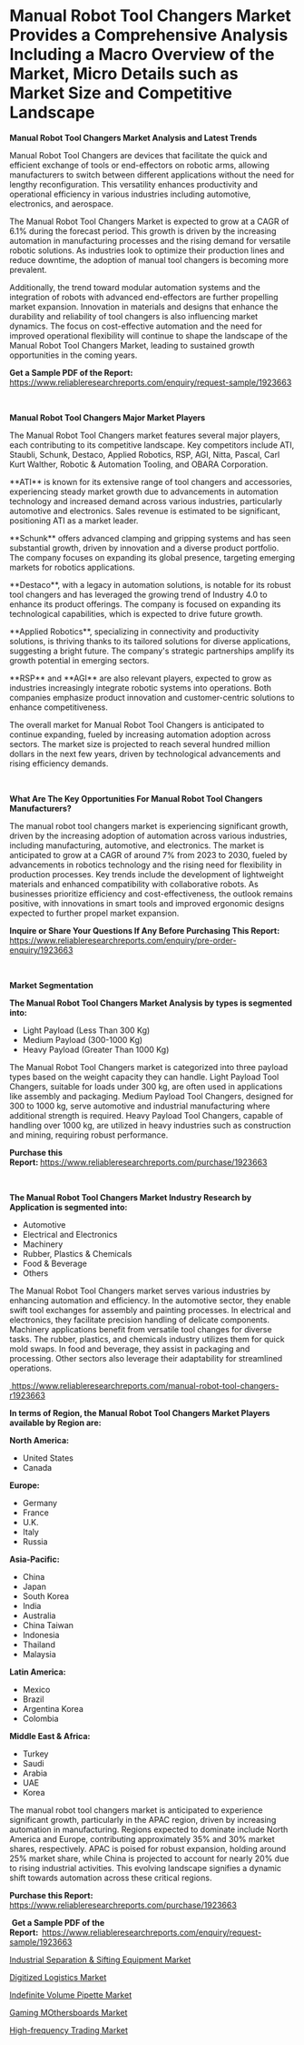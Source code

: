 <p><h1>Manual Robot Tool Changers Market Provides a Comprehensive Analysis Including a Macro Overview of the Market, Micro Details such as Market Size and Competitive Landscape</h1></p><p><strong>Manual Robot Tool Changers Market Analysis and Latest Trends</strong></p>
<p><p>Manual Robot Tool Changers are devices that facilitate the quick and efficient exchange of tools or end-effectors on robotic arms, allowing manufacturers to switch between different applications without the need for lengthy reconfiguration. This versatility enhances productivity and operational efficiency in various industries including automotive, electronics, and aerospace.</p><p>The Manual Robot Tool Changers Market is expected to grow at a CAGR of 6.1% during the forecast period. This growth is driven by the increasing automation in manufacturing processes and the rising demand for versatile robotic solutions. As industries look to optimize their production lines and reduce downtime, the adoption of manual tool changers is becoming more prevalent. </p><p>Additionally, the trend toward modular automation systems and the integration of robots with advanced end-effectors are further propelling market expansion. Innovation in materials and designs that enhance the durability and reliability of tool changers is also influencing market dynamics. The focus on cost-effective automation and the need for improved operational flexibility will continue to shape the landscape of the Manual Robot Tool Changers Market, leading to sustained growth opportunities in the coming years.</p></p>
<p><strong>Get a Sample PDF of the Report:&nbsp;</strong> <a href="https://www.reliableresearchreports.com/enquiry/request-sample/1923663?utm_campaign=117&utm_medium=2&utm_source=Github&utm_content=ia&utm_term=14012025&utm_id=manual-robot-tool-changers">https://www.reliableresearchreports.com/enquiry/request-sample/1923663</a></p>
<p>&nbsp;</p>
<p><strong>Manual Robot Tool Changers Major Market Players</strong></p>
<p><p>The Manual Robot Tool Changers market features several major players, each contributing to its competitive landscape. Key competitors include ATI, Staubli, Schunk, Destaco, Applied Robotics, RSP, AGI, Nitta, Pascal, Carl Kurt Walther, Robotic & Automation Tooling, and OBARA Corporation.</p><p>**ATI** is known for its extensive range of tool changers and accessories, experiencing steady market growth due to advancements in automation technology and increased demand across various industries, particularly automotive and electronics. Sales revenue is estimated to be significant, positioning ATI as a market leader.</p><p>**Schunk** offers advanced clamping and gripping systems and has seen substantial growth, driven by innovation and a diverse product portfolio. The company focuses on expanding its global presence, targeting emerging markets for robotics applications.</p><p>**Destaco**, with a legacy in automation solutions, is notable for its robust tool changers and has leveraged the growing trend of Industry 4.0 to enhance its product offerings. The company is focused on expanding its technological capabilities, which is expected to drive future growth.</p><p>**Applied Robotics**, specializing in connectivity and productivity solutions, is thriving thanks to its tailored solutions for diverse applications, suggesting a bright future. The company's strategic partnerships amplify its growth potential in emerging sectors.</p><p>**RSP** and **AGI** are also relevant players, expected to grow as industries increasingly integrate robotic systems into operations. Both companies emphasize product innovation and customer-centric solutions to enhance competitiveness.</p><p>The overall market for Manual Robot Tool Changers is anticipated to continue expanding, fueled by increasing automation adoption across sectors. The market size is projected to reach several hundred million dollars in the next few years, driven by technological advancements and rising efficiency demands.</p></p>
<p>&nbsp;</p>
<p><strong>What Are The Key Opportunities For Manual Robot Tool Changers Manufacturers?</strong></p>
<p><p>The manual robot tool changers market is experiencing significant growth, driven by the increasing adoption of automation across various industries, including manufacturing, automotive, and electronics. The market is anticipated to grow at a CAGR of around 7% from 2023 to 2030, fueled by advancements in robotics technology and the rising need for flexibility in production processes. Key trends include the development of lightweight materials and enhanced compatibility with collaborative robots. As businesses prioritize efficiency and cost-effectiveness, the outlook remains positive, with innovations in smart tools and improved ergonomic designs expected to further propel market expansion.</p></p>
<p><strong>Inquire or Share Your Questions If Any Before Purchasing This Report:</strong> <a href="https://www.reliableresearchreports.com/enquiry/pre-order-enquiry/1923663?utm_campaign=117&utm_medium=2&utm_source=Github&utm_content=ia&utm_term=14012025&utm_id=manual-robot-tool-changers">https://www.reliableresearchreports.com/enquiry/pre-order-enquiry/1923663</a></p>
<p>&nbsp;</p>
<p><strong>Market Segmentation</strong></p>
<p><strong>The Manual Robot Tool Changers Market Analysis by types is segmented into:</strong></p>
<p><ul><li>Light Payload (Less Than 300 Kg)</li><li>Medium Payload (300-1000 Kg)</li><li>Heavy Payload (Greater Than 1000 Kg)</li></ul></p>
<p><p>The Manual Robot Tool Changers market is categorized into three payload types based on the weight capacity they can handle. Light Payload Tool Changers, suitable for loads under 300 kg, are often used in applications like assembly and packaging. Medium Payload Tool Changers, designed for 300 to 1000 kg, serve automotive and industrial manufacturing where additional strength is required. Heavy Payload Tool Changers, capable of handling over 1000 kg, are utilized in heavy industries such as construction and mining, requiring robust performance.</p></p>
<p><strong>Purchase this Report:&nbsp;</strong><a href="https://www.reliableresearchreports.com/purchase/1923663?utm_campaign=117&utm_medium=2&utm_source=Github&utm_content=ia&utm_term=14012025&utm_id=manual-robot-tool-changers">https://www.reliableresearchreports.com/purchase/1923663</a></p>
<p>&nbsp;</p>
<p><strong>The Manual Robot Tool Changers Market Industry Research by Application is segmented into:</strong></p>
<p><ul><li>Automotive</li><li>Electrical and Electronics</li><li>Machinery</li><li>Rubber, Plastics & Chemicals</li><li>Food & Beverage</li><li>Others</li></ul></p>
<p><p>The Manual Robot Tool Changers market serves various industries by enhancing automation and efficiency. In the automotive sector, they enable swift tool exchanges for assembly and painting processes. In electrical and electronics, they facilitate precision handling of delicate components. Machinery applications benefit from versatile tool changes for diverse tasks. The rubber, plastics, and chemicals industry utilizes them for quick mold swaps. In food and beverage, they assist in packaging and processing. Other sectors also leverage their adaptability for streamlined operations.</p></p>
<p><a href="https://www.reliableresearchreports.com/manual-robot-tool-changers-r1923663?utm_campaign=117&utm_medium=2&utm_source=Github&utm_content=ia&utm_term=14012025&utm_id=manual-robot-tool-changers">&nbsp;https://www.reliableresearchreports.com/manual-robot-tool-changers-r1923663</a></p>
<p><strong>In terms of Region, the Manual Robot Tool Changers Market Players available by Region are:</strong></p>
<p>
    <p> <strong> North America: </strong>
        <ul>
            <li>United States</li>
            <li>Canada</li>
        </ul>
        </p> 
    <p> <strong> Europe: </strong>
        <ul>
            <li>Germany</li>
            <li>France</li>
            <li>U.K.</li>
            <li>Italy</li>
            <li>Russia</li>
        </ul>
        </p> 
    <p> <strong> Asia-Pacific: </strong>
        <ul>
            <li>China</li>
            <li>Japan</li>
            <li>South Korea</li>
            <li>India</li>
            <li>Australia</li>
            <li>China Taiwan</li>
            <li>Indonesia</li>
            <li>Thailand</li>
            <li>Malaysia</li>
        </ul>
        </p> 
    <p> <strong> Latin America: </strong>
        <ul>
            <li>Mexico</li>
            <li>Brazil</li>
            <li>Argentina Korea</li>
            <li>Colombia</li>
        </ul>
        </p> 
    <p> <strong> Middle East & Africa: </strong>
        <ul>
            <li>Turkey</li>
            <li>Saudi</li>
            <li>Arabia</li>
            <li>UAE</li>
            <li>Korea</li>
        </ul>
    </p>
    </p>
<p><p>The manual robot tool changers market is anticipated to experience significant growth, particularly in the APAC region, driven by increasing automation in manufacturing. Regions expected to dominate include North America and Europe, contributing approximately 35% and 30% market shares, respectively. APAC is poised for robust expansion, holding around 25% market share, while China is projected to account for nearly 20% due to rising industrial activities. This evolving landscape signifies a dynamic shift towards automation across these critical regions.</p></p>
<p><strong>Purchase this Report: </strong><a href="https://www.reliableresearchreports.com/purchase/1923663?utm_campaign=117&utm_medium=2&utm_source=Github&utm_content=ia&utm_term=14012025&utm_id=manual-robot-tool-changers">https://www.reliableresearchreports.com/purchase/1923663</a></p>
<p>&nbsp;<strong>Get a Sample PDF of the Report:&nbsp;&nbsp;</strong><a href="https://www.reliableresearchreports.com/enquiry/request-sample/1923663?utm_campaign=117&utm_medium=2&utm_source=Github&utm_content=ia&utm_term=14012025&utm_id=manual-robot-tool-changers">https://www.reliableresearchreports.com/enquiry/request-sample/1923663</a></p>
<p><strong></strong></p>
<p><p><a href="https://github.com/AlisaRowe24/Market-Research-Report-List-1/blob/main/industrial-separation-sifting-equipment-market.md?utm_campaign=117&utm_medium=2&utm_source=Github&utm_content=ia&utm_term=14012025&utm_id=manual-robot-tool-changers">Industrial Separation & Sifting Equipment Market</a></p><p><a href="https://github.com/jaquelynhasenaue8/Market-Research-Report-List-1/blob/main/digitized-logistics-market.md?utm_campaign=117&utm_medium=2&utm_source=Github&utm_content=ia&utm_term=14012025&utm_id=manual-robot-tool-changers">Digitized Logistics Market</a></p><p><a href="https://github.com/arvelm4nthig/Market-Research-Report-List-1/blob/main/indefinite-volume-pipette-market.md?utm_campaign=117&utm_medium=2&utm_source=Github&utm_content=ia&utm_term=14012025&utm_id=manual-robot-tool-changers">Indefinite Volume Pipette Market</a></p><p><a href="https://github.com/HobertDavis43/Market-Research-Report-List-1/blob/main/gaming-mothersboards-market.md?utm_campaign=117&utm_medium=2&utm_source=Github&utm_content=ia&utm_term=14012025&utm_id=manual-robot-tool-changers">Gaming MOthersboards Market</a></p><p><a href="https://github.com/AshikRahman991/Market-Research-Report-List-1/blob/main/high-frequency-trading-market.md?utm_campaign=117&utm_medium=2&utm_source=Github&utm_content=ia&utm_term=14012025&utm_id=manual-robot-tool-changers">High-frequency Trading Market</a></p></p>